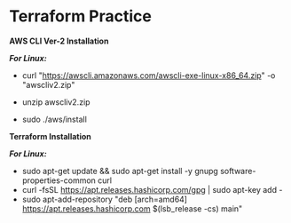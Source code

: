 # Terraform Practice

**AWS CLI Ver-2 Installation**

***For Linux:*** 

- curl "https://awscli.amazonaws.com/awscli-exe-linux-x86_64.zip" -o "awscliv2.zip"

- unzip awscliv2.zip

- sudo ./aws/install

**Terraform Installation**

***For Linux:*** 

- sudo apt-get update && sudo apt-get install -y gnupg software-properties-common curl
- curl -fsSL https://apt.releases.hashicorp.com/gpg | sudo apt-key add -
- sudo apt-add-repository "deb [arch=amd64] https://apt.releases.hashicorp.com $(lsb_release -cs) main"